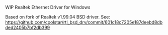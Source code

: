 WIP Realtek Ethernet Driver for Windows

Based on fork of Realtek v1.99.04 BSD driver. See: https://github.com/coolstar/rtl_bsd_drv/commit/601c18c7205e187deebd8dbded2405b7bf2db399